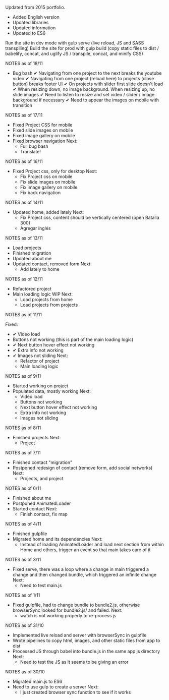 Updated from 2015 portfolio.

- Added English version
- Updated libraries
- Updated information
- Updated to ES6

Run the site in dev mode with gulp serve (live reload, JS and SASS transpiling)
Build the site for prod with gulp build (copy static files to dist / babelify, concat, and uglify JS / transpile, concat, and minify CSS)

NOTES as of 18/11

- Bug bash
  ✔︎ Navigating from one project to the next breaks the youtube video
  ✔︎ Navigating from one project (reload here) to projects (close button) breaks footer UI
  ✔︎ On projects with slider first slide doesn't load
  ✔︎ When resizing down, no image background. When resizing up, no slide images
  ✔︎ Need to listen to resize and set video / slider / image background if necessary
  ✔︎ Need to appear the images on mobile with transition

NOTES as of 17/11

- Fixed Project CSS for mobile
- Fixed slide images on mobile
- Fixed image gallery on mobile
- Fixed browser navigation
  Next:
  - Full bug bash
  - Translate!

NOTES as of 16/11

- Fixed Project css, only for desktop
  Next:
  - Fix Project css on mobile
  - Fix slide images on mobile
  - Fix image gallery on mobile
  - Fix back navigation

NOTES as of 14/11

- Updated home, added lately
  Next:
  - Fix Project css, content should be vertically centered (open Batalla 300)
  - Agregar inglés

NOTES as of 13/11

- Load projects
- Finished migration
- Updated about me
- Updated contact, removed form
  Next:
  - Add lately to home

NOTES as of 12/11

- Refactored project
- Main loading logic WIP
  Next:
  - Load projects from home
  - Load projects from projects

NOTES as of 11/11

Fixed:

- ✔︎ Video load
- Buttons not working (this is part of the main loading logic)
- ✔︎ Next button hover effect not working
- ✔︎ Extra info not working
- ✔︎ Images not sliding
  Next:
  - Refactor of project
  - Main loading logic

NOTES as of 9/11

- Started working on project
- Populated data, mostly working
  Next:
  - Video load
  - Buttons not working
  - Next button hover effect not working
  - Extra info not working
  - Images not sliding

NOTES as of 8/11

- Finished projects
  Next:
  - Project

NOTES as of 7/11

- Finished contact "migration"
- Postponed redesign of contact (remove form, add social networks)
  Next:
  - Projects, and project

NOTES as of 6/11

- Finished about me
- Postponed AnimatedLoader
- Started contact
  Next:
  - Finish contact, fix map

NOTES as of 4/11

- Finished gulpfile
- Migrated home and its dependencies
  Next:
  - Instead of loading AnimatedLoader and load next section from within Home and others, trigger an event so that main takes care of it

NOTES as of 3/11

- Fixed serve, there was a loop where a change in main triggered a change and then changed bundle, which triggered an infinite change
  Next:
  - Need to test main.js

NOTES as of 1/11

- Fixed gulpfile, had to change bundle to bundle2.js, otherwise browserSync looked for bundle2.js/ and failed.
  Next:
  - watch is not working properly to re-process js

NOTES as of 31/10

- Implemented live reload and server with browserSync in gulpfile
- Wrote pipelines to copy html, images, and other static files from app to dist
- Processed JS through babel into bundle.js in the same app js directory
  Next:
  - Need to test the JS as it seems to be giving an error

NOTES as of 30/10

- Migrated main.js to ES6
- Need to use gulp to create a server
  Next:
  - I just created browser sync function to see if it works

